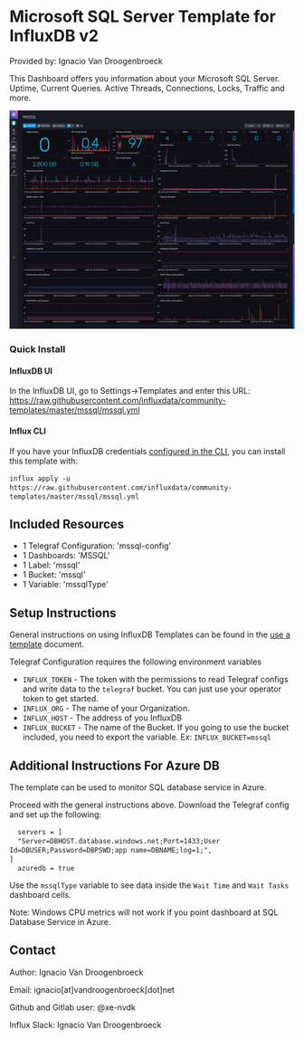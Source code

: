 # Microsoft SQL Server Template for InfluxDB v2

Provided by: Ignacio Van Droogenbroeck

This Dashboard offers you information about your Microsoft SQL Server. Uptime, Current Queries. Active Threads, Connections, Locks, Traffic and more.

![Dashboard Screenshot](screenshot.png)

### Quick Install

#### InfluxDB UI

In the InfluxDB UI, go to Settings->Templates and enter this URL: https://raw.githubusercontent.com/influxdata/community-templates/master/mssql/mssql.yml

#### Influx CLI
If you have your InfluxDB credentials [configured in the CLI](https://v2.docs.influxdata.com/v2.0/reference/cli/influx/config/), you can install this template with:

```
influx apply -u https://raw.githubusercontent.com/influxdata/community-templates/master/mssql/mssql.yml
```

## Included Resources

  - 1 Telegraf Configuration: 'mssql-config'
  - 1 Dashboards: 'MSSQL'
  - 1 Label: 'mssql'
  - 1 Bucket: 'mssql'
  - 1 Variable: 'mssqlType'

## Setup Instructions

General instructions on using InfluxDB Templates can be found in the [use a template](../docs/use_a_template.md) document.

Telegraf Configuration requires the following environment variables
  - `INFLUX_TOKEN` - The token with the permissions to read Telegraf configs and write data to the `telegraf` bucket. You can just use your operator token to get started.
  - `INFLUX_ORG` - The name of your Organization.
  - `INFLUX_HOST` - The address of you InfluxDB
  - `INFLUX_BUCKET` - The name of the Bucket. If you going to use the bucket included, you need to export the variable. Ex: ```INFLUX_BUCKET=mssql```

## Additional Instructions For Azure DB

The template can be used to monitor SQL database service in Azure.

Proceed with the general instructions above. Download the Telegraf config and set up the following:

```
  servers = [
  "Server=DBHOST.database.windows.net;Port=1433;User Id=DBUSER;Password=DBPSWD;app name=DBNAME;log=1;",
]
  azuredb = true
```

Use the `mssqlType` variable to see data inside the `Wait Time` and `Wait Tasks` dashboard cells.

Note: Windows CPU metrics will not work if you point dashboard at SQL Database Service in Azure.

## Contact

Author: Ignacio Van Droogenbroeck

Email: ignacio[at]vandroogenbroeck[dot]net

Github and Gitlab user: @xe-nvdk

Influx Slack: Ignacio Van Droogenbroeck
